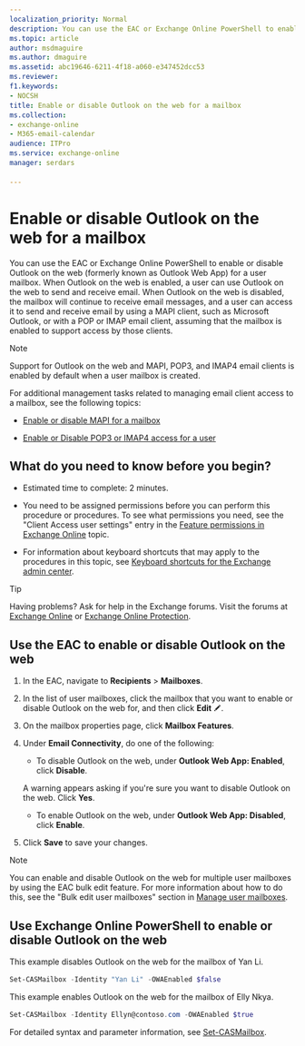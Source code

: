 ```yaml
---
localization_priority: Normal
description: You can use the EAC or Exchange Online PowerShell to enable or disable Outlook on the web for a user mailbox. When Outlook on the web is enabled, a user can use Outlook on the web to send and receive email. When Outlook on the web is disabled, the mailbox will continue to receive email messages, and a user can access it to send and receive email by using a MAPI client, such as Microsoft Outlook, or with a POP or IMAP email client, assuming that the mailbox is enabled to support access by those clients.
ms.topic: article
author: msdmaguire
ms.author: dmaguire
ms.assetid: abc19646-6211-4f18-a060-e347452dcc53
ms.reviewer: 
f1.keywords:
- NOCSH
title: Enable or disable Outlook on the web for a mailbox
ms.collection: 
- exchange-online
- M365-email-calendar
audience: ITPro
ms.service: exchange-online
manager: serdars

---
```


# Enable or disable Outlook on the web for a mailbox

You can use the EAC or Exchange Online PowerShell to enable or disable Outlook on the web (formerly known as Outlook Web App) for a user mailbox. When Outlook on the web is enabled, a user can use Outlook on the web to send and receive email. When Outlook on the web is disabled, the mailbox will continue to receive email messages, and a user can access it to send and receive email by using a MAPI client, such as Microsoft Outlook, or with a POP or IMAP email client, assuming that the mailbox is enabled to support access by those clients.

> [!NOTE]
> Support for Outlook on the web and MAPI, POP3, and IMAP4 email clients is enabled by default when a user mailbox is created.

For additional management tasks related to managing email client access to a mailbox, see the following topics:

- [Enable or disable MAPI for a mailbox](enable-or-disable-mapi.md)

- [Enable or Disable POP3 or IMAP4 access for a user](../../clients-and-mobile-in-exchange-online/pop3-and-imap4/enable-or-disable-pop3-or-imap4-access.md)

## What do you need to know before you begin?

- Estimated time to complete: 2 minutes.

- You need to be assigned permissions before you can perform this procedure or procedures. To see what permissions you need, see the "Client Access user settings" entry in the [Feature permissions in Exchange Online](../../permissions-exo/feature-permissions.md) topic.

- For information about keyboard shortcuts that may apply to the procedures in this topic, see [Keyboard shortcuts for the Exchange admin center](../../accessibility/keyboard-shortcuts-in-admin-center.md).

> [!TIP]
> Having problems? Ask for help in the Exchange forums. Visit the forums at [Exchange Online](https://social.technet.microsoft.com/forums/msonline/home?forum=onlineservicesexchange) or [Exchange Online Protection](https://social.technet.microsoft.com/forums/forefront/home?forum=FOPE).

## Use the EAC to enable or disable Outlook on the web

1. In the EAC, navigate to **Recipients** \> **Mailboxes**.

2. In the list of user mailboxes, click the mailbox that you want to enable or disable Outlook on the web for, and then click **Edit** ![Edit icon](../../media/ITPro_EAC_EditIcon.gif).

3. On the mailbox properties page, click **Mailbox Features**.

4. Under **Email Connectivity**, do one of the following:

   - To disable Outlook on the web, under **Outlook Web App: Enabled**, click **Disable**.

    A warning appears asking if you're sure you want to disable Outlook on the web. Click **Yes**.

   - To enable Outlook on the web, under **Outlook Web App: Disabled**, click **Enable**.

5. Click **Save** to save your changes.

> [!NOTE]
> You can enable and disable Outlook on the web for multiple user mailboxes by using the EAC bulk edit feature. For more information about how to do this, see the "Bulk edit user mailboxes" section in [Manage user mailboxes](manage-user-mailboxes.md).

## Use Exchange Online PowerShell to enable or disable Outlook on the web

This example disables Outlook on the web for the mailbox of Yan Li.

```PowerShell
Set-CASMailbox -Identity "Yan Li" -OWAEnabled $false
```

This example enables Outlook on the web for the mailbox of Elly Nkya.

```PowerShell
Set-CASMailbox -Identity Ellyn@contoso.com -OWAEnabled $true
```

For detailed syntax and parameter information, see [Set-CASMailbox](https://docs.microsoft.com/powershell/module/exchange/set-casmailbox).

